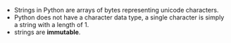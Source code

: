 - Strings in Python are arrays of bytes representing unicode characters.
- Python does not have a character data type, a single character is simply a string with a length of 1.
- strings are **immutable**.
